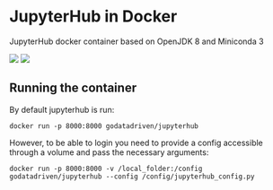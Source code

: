 # JupyterHub in Docker

JupyterHub docker container based on OpenJDK 8 and Miniconda 3

[![](https://images.microbadger.com/badges/image/godatadriven/jupyterhub.svg)](https://microbadger.com/images/godatadriven/jupyterhub "Get your own image badge on microbadger.com") [![](https://images.microbadger.com/badges/version/godatadriven/jupyterhub.svg)](https://microbadger.com/images/godatadriven/jupyterhub "Get your own version badge on microbadger.com") 

## Running the container
By default jupyterhub is run:

```
docker run -p 8000:8000 godatadriven/jupyterhub 
```

However, to be able to login you need to provide a config accessible through a volume and pass the necessary arguments:

```
docker run -p 8000:8000 -v /local_folder:/config godatadriven/jupyterhub --config /config/jupyterhub_config.py
```